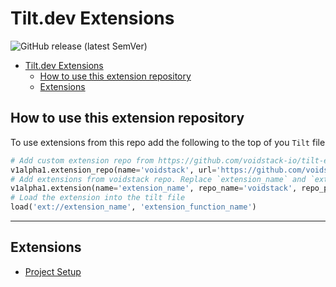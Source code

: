 # Tilt.dev Extensions

![GitHub release (latest SemVer)](https://img.shields.io/github/v/release/voidstack-io/tilt-extensions?style=flat-square)

<!--TOC-->

- [Tilt.dev Extensions](#tiltdev-extensions)
  - [How to use this extension repository](#how-to-use-this-extension-repository)
  - [Extensions](#extensions)

<!--TOC-->

## How to use this extension repository

To use extensions from this repo add the following to the top of you `Tilt` file

<!-- markdownlint-disable -->
```python
# Add custom extension repo from https://github.com/voidstack-io/tilt-extensions
v1alpha1.extension_repo(name='voidstack', url='https://github.com/voidstack-io/tilt-extensions')
# Add extensions from voidstack repo. Replace `extension_name` and `extension_repo_path` with the values for the extension you are adding
v1alpha1.extension(name='extension_name', repo_name='voidstack', repo_path='extension_repo_path')
# Load the extension into the tilt file
load('ext://extension_name', 'extension_function_name')
```
<!-- markdownlint-enable -->
---

## Extensions

- [Project Setup](/project_setup/)
